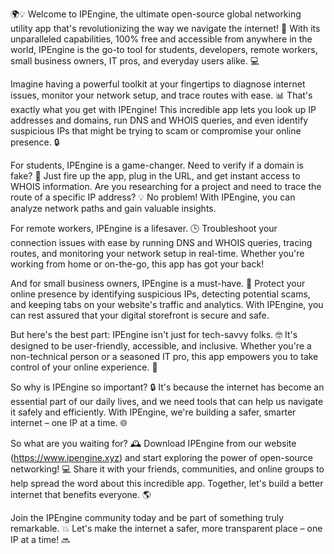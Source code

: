 🌍💡 Welcome to IPEngine, the ultimate open-source global networking utility app that's revolutionizing the way we navigate the internet! 🚀 With its unparalleled capabilities, 100% free and accessible from anywhere in the world, IPEngine is the go-to tool for students, developers, remote workers, small business owners, IT pros, and everyday users alike. 💻

Imagine having a powerful toolkit at your fingertips to diagnose internet issues, monitor your network setup, and trace routes with ease. 📊 That's exactly what you get with IPEngine! This incredible app lets you look up IP addresses and domains, run DNS and WHOIS queries, and even identify suspicious IPs that might be trying to scam or compromise your online presence. 🔒

For students, IPEngine is a game-changer. Need to verify if a domain is fake? 🤔 Just fire up the app, plug in the URL, and get instant access to WHOIS information. Are you researching for a project and need to trace the route of a specific IP address? 💡 No problem! With IPEngine, you can analyze network paths and gain valuable insights.

For remote workers, IPEngine is a lifesaver. 🕒 Troubleshoot your connection issues with ease by running DNS and WHOIS queries, tracing routes, and monitoring your network setup in real-time. Whether you're working from home or on-the-go, this app has got your back!

And for small business owners, IPEngine is a must-have. 💸 Protect your online presence by identifying suspicious IPs, detecting potential scams, and keeping tabs on your website's traffic and analytics. With IPEngine, you can rest assured that your digital storefront is secure and safe.

But here's the best part: IPEngine isn't just for tech-savvy folks. 🤓 It's designed to be user-friendly, accessible, and inclusive. Whether you're a non-technical person or a seasoned IT pro, this app empowers you to take control of your online experience. 💪

So why is IPEngine so important? 🔒 It's because the internet has become an essential part of our daily lives, and we need tools that can help us navigate it safely and efficiently. With IPEngine, we're building a safer, smarter internet – one IP at a time. 🌐

So what are you waiting for? 🕰️ Download IPEngine from our website (https://www.ipengine.xyz) and start exploring the power of open-source networking! 💻 Share it with your friends, communities, and online groups to help spread the word about this incredible app. Together, let's build a better internet that benefits everyone. 🌎

Join the IPEngine community today and be part of something truly remarkable. 💥 Let's make the internet a safer, more transparent place – one IP at a time! 🔜